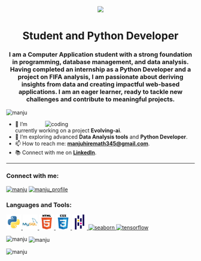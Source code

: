 <h1 align="center">
    <img src="https://readme-typing-svg.herokuapp.com/?font=Righteous&size=35&center=true&vCenter=true&width=500&height=70&duration=4000&color=FF7F7F&lines=Hi+There!+👋;+I'm+Manju!" />
</h1>


<h1 align="center">Student and Python Developer</h1>
<h3 align="center">
    I am a Computer Application student with a strong foundation in programming, database management, and data analysis. 
    Having completed an internship as a Python Developer and a project on FIFA analysis, I am passionate about deriving 
    insights from data and creating impactful web-based applications. I am an eager learner, ready to tackle new challenges 
    and contribute to meaningful projects.
</h3>

<p align="left"> <img src="https://komarev.com/ghpvc/?username=manju&label=Profile%20views&color=0e75b6&style=flat" alt="manju" /> </p>

<img align="right" alt="coding" width="400" src="https://user-images.githubusercontent.com/74038190/212749171-b84692a8-2b04-4e3b-93ca-ac14705da224.gif">

- 🔭 I’m currently working on a project **Evolving-ai**.
- 🌱 I’m exploring advanced **Data Analysis tools** and **Python Developer**.
- 📫 How to reach me: **[manjuhiremath345@gmail.com](mailto:manjuhiremath345@gmail.com)**.
- 📚 Connect with me on **[LinkedIn](https://www.linkedin.com/in/manju-hiremath-836132288)**.

---

<h3 align="left">Connect with me:</h3>
<p align="left">
<a href="https://www.linkedin.com/in/manju-hiremath-836132288" target="blank"><img align="center" src="https://raw.githubusercontent.com/rahuldkjain/github-profile-readme-generator/master/src/images/icons/Social/linked-in-alt.svg" alt="manju" height="30" width="40" /></a>
<a href="https://www.hackerrank.com/profile/manjuhiremath345" target="blank"><img align="center" src="https://raw.githubusercontent.com/rahuldkjain/github-profile-readme-generator/master/src/images/icons/Social/hackerrank.svg" alt="manju_profile" height="30" width="40" /></a>
</p>

<h3 align="left">Languages and Tools:</h3>
<p align="left">
    <a href="https://www.python.org" target="_blank" rel="noreferrer">
        <img src="https://raw.githubusercontent.com/devicons/devicon/master/icons/python/python-original.svg" alt="python" width="40" height="40"/>
    </a>
    <a href="https://www.mysql.com/" target="_blank" rel="noreferrer">
        <img src="https://raw.githubusercontent.com/devicons/devicon/master/icons/mysql/mysql-original-wordmark.svg" alt="mysql" width="40" height="40"/>
    </a>
    <a href="https://www.w3.org/html/" target="_blank" rel="noreferrer">
        <img src="https://raw.githubusercontent.com/devicons/devicon/master/icons/html5/html5-original-wordmark.svg" alt="html5" width="40" height="40"/>
    </a>
    <a href="https://developer.mozilla.org/en-US/docs/Web/CSS" target="_blank" rel="noreferrer">
        <img src="https://raw.githubusercontent.com/devicons/devicon/master/icons/css3/css3-original-wordmark.svg" alt="css3" width="40" height="40"/>
    </a>
    <a href="https://pandas.pydata.org/" target="_blank" rel="noreferrer">
        <img src="https://raw.githubusercontent.com/devicons/devicon/2ae2a900d2f041da66e950e4d48052658d850630/icons/pandas/pandas-original.svg" alt="pandas" width="40" height="40"/>
    </a>
    <a href="https://seaborn.pydata.org/" target="_blank" rel="noreferrer">
        <img src="https://seaborn.pydata.org/_images/logo-mark-lightbg.svg" alt="seaborn" width="40" height="40"/>
    </a>
    <a href="https://www.tensorflow.org/" target="_blank" rel="noreferrer">
        <img src="https://www.vectorlogo.zone/logos/tensorflow/tensorflow-icon.svg" alt="tensorflow" width="40" height="40"/>
    </a>
</p>

<p><img align="left" src="https://github-readme-stats.vercel.app/api/top-langs?username=manju&show_icons=true&locale=en&layout=compact" alt="manju" /></p>

<p>&nbsp;<img align="center" src="https://github-readme-stats.vercel.app/api?username=manju&show_icons=true&locale=en" alt="manju" /></p>

<p><img align="center" src="https://github-readme-streak-stats.herokuapp.com/?user=manju&" alt="manju" /></p>
